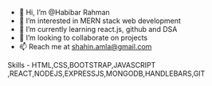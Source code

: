 - 👋 Hi, I’m @Habibar Rahman
- 👀 I’m interested in MERN stack web development
- 🌱 I’m currently learning react.js, github and DSA
- 💞️ I’m looking to collaborate on projects
- 📫 Reach me at shahin.amla@gmail.com


Skills - HTML,CSS,BOOTSTRAP,JAVASCRIPT ,REACT,NODEJS,EXPRESSJS,MONGODB,HANDLEBARS,GIT
